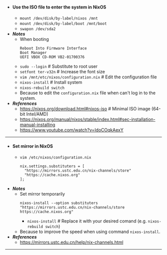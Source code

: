 - #### Use the ISO file to enter the system in NixOS
    - `mount /dev/disk/by-label/nixos /mnt`
    - `mount /dev/disk/by-label/boot /mnt/boot`
    - `swapon /dev/sda2`
- ***Notes***
    - When booting
      ```
      Reboot Into Firmware Interface
      Boot Manager
      UEFI VBOX CD-ROM VB2-01700376
      ```
    - `sudo --login` # Substitute to root user
    - `setfont ter-v32n` # Increase the font size
    - `vim /mnt/etc/nixos/configuration.nix` # Edit the configuration file
    - `nixos-install` # Install system
    - `nixos-rebuild switch`
    - Because to edit the `configuration.nix` file when can't log in to the system.
- ***References***
    - https://nixos.org/download.html#nixos-iso # Minimal ISO image (64-bit Intel/AMD)
    - https://nixos.org/manual/nixos/stable/index.html#sec-installation-manual-installing
    - https://www.youtube.com/watch?v=IdoCOqkAexY
- ---
- #### Set mirror in NixOS
    - `vim /etc/nixos/configuration.nix`
      ```
      nix.settings.substituters = [
        "https://mirrors.ustc.edu.cn/nix-channels/store"
        "https://cache.nixos.org"
      ];
      ```
- ***Notes***
    - Set mirror temporarily
      ```
      nixos-install --option substituters "https://mirrors.ustc.edu.cn/nix-channels/store https://cache.nixos.org"
      ```
        - `nixos-install` # Replace it with your desired comand (e.g. `nixos-rebuild switch`)
    - Because to improve the speed when using command `nixos-install`.
- ***References***
    - https://mirrors.ustc.edu.cn/help/nix-channels.html
- ---

